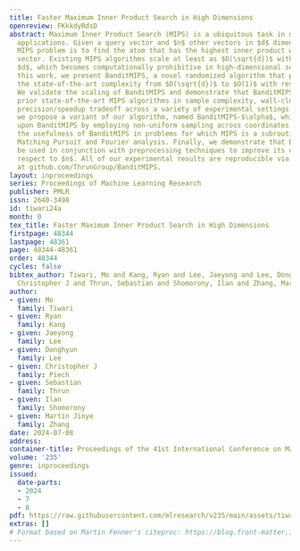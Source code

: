 ```yaml
---
title: Faster Maximum Inner Product Search in High Dimensions
openreview: FKkkdyRdsD
abstract: Maximum Inner Product Search (MIPS) is a ubiquitous task in machine learning
  applications. Given a query vector and $n$ other vectors in $d$ dimensions, the
  MIPS problem is to find the atom that has the highest inner product with the query
  vector. Existing MIPS algorithms scale at least as $O(\sqrt{d})$ with respect to
  $d$, which becomes computationally prohibitive in high-dimensional settings. In
  this work, we present BanditMIPS, a novel randomized algorithm that provably improves
  the state-of-the-art complexity from $O(\sqrt{d})$ to $O(1)$ with respect to $d$.
  We validate the scaling of BanditMIPS and demonstrate that BanditMIPS outperforms
  prior state-of-the-art MIPS algorithms in sample complexity, wall-clock time, and
  precision/speedup tradeoff across a variety of experimental settings. Furthermore,
  we propose a variant of our algorithm, named BanditMIPS-$\alpha$, which improves
  upon BanditMIPS by employing non-uniform sampling across coordinates. We also demonstrate
  the usefulness of BanditMIPS in problems for which MIPS is a subroutine, including
  Matching Pursuit and Fourier analysis. Finally, we demonstrate that BanditMIPS can
  be used in conjunction with preprocessing techniques to improve its complexity with
  respect to $n$. All of our experimental results are reproducible via a 1-line script
  at github.com/ThrunGroup/BanditMIPS.
layout: inproceedings
series: Proceedings of Machine Learning Research
publisher: PMLR
issn: 2640-3498
id: tiwari24a
month: 0
tex_title: Faster Maximum Inner Product Search in High Dimensions
firstpage: 48344
lastpage: 48361
page: 48344-48361
order: 48344
cycles: false
bibtex_author: Tiwari, Mo and Kang, Ryan and Lee, Jaeyong and Lee, Donghyun and Piech,
  Christopher J and Thrun, Sebastian and Shomorony, Ilan and Zhang, Martin Jinye
author:
- given: Mo
  family: Tiwari
- given: Ryan
  family: Kang
- given: Jaeyong
  family: Lee
- given: Donghyun
  family: Lee
- given: Christopher J
  family: Piech
- given: Sebastian
  family: Thrun
- given: Ilan
  family: Shomorony
- given: Martin Jinye
  family: Zhang
date: 2024-07-08
address:
container-title: Proceedings of the 41st International Conference on Machine Learning
volume: '235'
genre: inproceedings
issued:
  date-parts:
  - 2024
  - 7
  - 8
pdf: https://raw.githubusercontent.com/mlresearch/v235/main/assets/tiwari24a/tiwari24a.pdf
extras: []
# Format based on Martin Fenner's citeproc: https://blog.front-matter.io/posts/citeproc-yaml-for-bibliographies/
---
```

